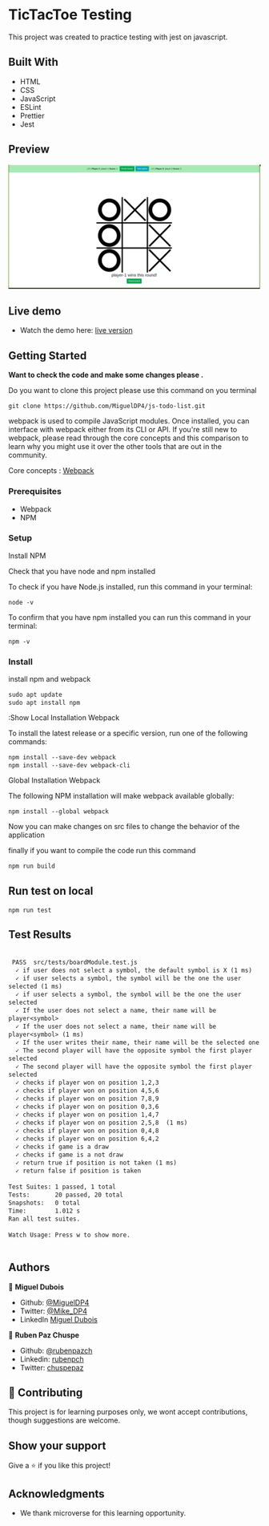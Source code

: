# TicTacToe Testing

This project was created to practice testing with jest on javascript.

## Built With

- HTML
- CSS
- JavaScript
- ESLint
- Prettier
- Jest

## Preview

![screenshot](./img/screenshot.png)

## Live demo

- Watch the demo here: [live version](https://raw.githack.com/MiguelDP4/js-tic-tac-toe-testing/feature/dist/index.html)



## Getting Started

**Want to check the code and make some changes please .**

Do you want to clone this project please use this command on you terminal

```
git clone https://github.com/MiguelDP4/js-todo-list.git
```

webpack is used to compile JavaScript modules. Once installed, you can interface with webpack either from its CLI or API. If you're still new to webpack, please read through the core concepts and this comparison to learn why you might use it over the other tools that are out in the community.

Core concepts : [Webpack](https://webpack.js.org/concepts/)


### Prerequisites

- Webpack 
- NPM 

### Setup

Install NPM

Check that you have node and npm installed

To check if you have Node.js installed, run this command in your terminal:


```
node -v
```

To confirm that you have npm installed you can run this command in your terminal:


```
npm -v
```


### Install

install npm and webpack


```
sudo apt update
sudo apt install npm
```


:Show
Local Installation Webpack

To install the latest release or a specific version, run one of the following commands:

```
npm install --save-dev webpack
npm install --save-dev webpack-cli
```

Global Installation Webpack

The following NPM installation will make webpack available globally:

```
npm install --global webpack
```
Now you can make changes on src files to change the behavior of the application

finally if you want to compile the code run this command

```
npm run build
```

## Run test on local

```
npm run test
```


## Test Results 

```

 PASS  src/tests/boardModule.test.js
  ✓ if user does not select a symbol, the default symbol is X (1 ms)
  ✓ if user selects a symbol, the symbol will be the one the user selected (1 ms)
  ✓ if user selects a symbol, the symbol will be the one the user selected
  ✓ If the user does not select a name, their name will be player<symbol>
  ✓ If the user does not select a name, their name will be player<symbol> (1 ms)
  ✓ If the user writes their name, their name will be the selected one
  ✓ The second player will have the opposite symbol the first player selected
  ✓ The second player will have the opposite symbol the first player selected
  ✓ checks if player won on position 1,2,3 
  ✓ checks if player won on position 4,5,6 
  ✓ checks if player won on position 7,8,9 
  ✓ checks if player won on position 0,3,6 
  ✓ checks if player won on position 1,4,7 
  ✓ checks if player won on position 2,5,8  (1 ms)
  ✓ checks if player won on position 0,4,8 
  ✓ checks if player won on position 6,4,2 
  ✓ checks if game is a draw
  ✓ checks if game is a not draw
  ✓ return true if position is not taken (1 ms)
  ✓ return false if position is taken

Test Suites: 1 passed, 1 total
Tests:       20 passed, 20 total
Snapshots:   0 total
Time:        1.012 s
Ran all test suites.

Watch Usage: Press w to show more.


```

## Authors

👤 **Miguel Dubois**

- Github: [@MiguelDP4](https://github.com/MiguelDP4)
- Twitter: [@Mike_DP4](https://twitter.com/Mike_DP4)
- LinkedIn [Miguel Dubois](https://www.linkedin.com/in/miguel-angel-dubois)

👤 **Ruben Paz Chuspe**

- Github: [@rubenpazch](https://github.com/rubenpazch)
- Linkedin: [rubenpch](https://www.linkedin.com/in/rubenpch/)
- Twitter: [chuspepaz](https://twitter.com/ChuspePaz)


## 🤝 Contributing

This project is for learning purposes only, we wont accept contributions, though suggestions are welcome.

## Show your support

Give a ⭐️ if you like this project!

## Acknowledgments

- We thank microverse for this learning opportunity.